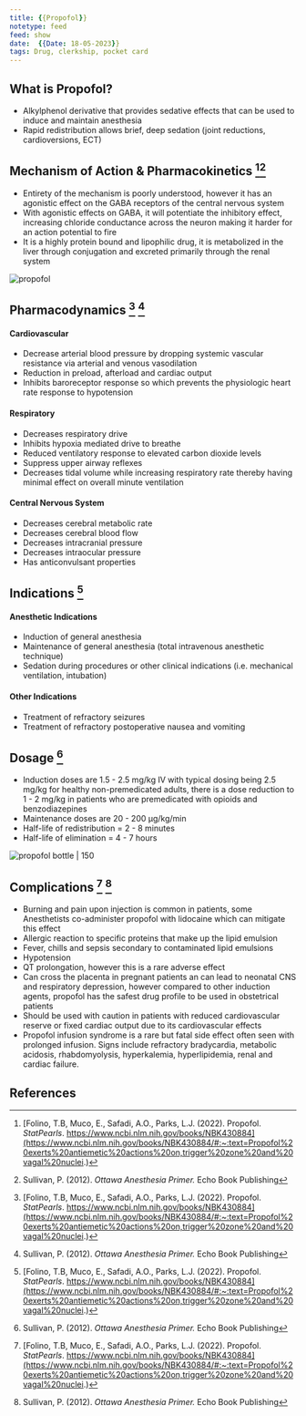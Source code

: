 ```yaml
---
title: {{Propofol}}
notetype: feed
feed: show
date:  {{Date: 18-05-2023}}
tags: Drug, clerkship, pocket card 
---
```


## What is Propofol?
- Alkylphenol derivative that provides sedative effects that can be used to induce and maintain anesthesia
- Rapid redistribution allows brief, deep sedation (joint reductions, cardioversions, ECT) 
## Mechanism of Action & Pharmacokinetics [^1][^2]
- Entirety of the mechanism is poorly understood, however it has an agonistic effect on the GABA receptors of the central nervous system 
- With agonistic effects on GABA, it will potentiate the inhibitory effect, increasing chloride conductance across the neuron making it harder for an action potential to fire 
- It is a highly protein bound and lipophilic drug, it is metabolized in the liver through conjugation and excreted primarily through the renal system

![propofol](https://cdn.the-scientist.com/assets/articleNo/65501/iImg/30813/1.png)

## Pharmacodynamics [^1] [^2] 
#### Cardiovascular 
- Decrease arterial blood pressure by dropping systemic vascular resistance via arterial and venous vasodilation
- Reduction in preload, afterload and cardiac output
- Inhibits baroreceptor response so which prevents the physiologic heart rate response to hypotension 

#### Respiratory
- Decreases respiratory drive
- Inhibits hypoxia mediated drive to breathe
- Reduced ventilatory response to elevated carbon dioxide levels 
- Suppress upper airway reflexes
- Decreases tidal volume while increasing respiratory rate thereby having minimal effect on overall minute ventilation 

#### Central Nervous System
- Decreases cerebral metabolic rate
- Decreases cerebral blood flow
- Decreases intracranial pressure
- Decreases intraocular pressure 
- Has anticonvulsant properties 

## Indications [^1]
#### Anesthetic Indications
- Induction of general anesthesia 
- Maintenance of general anesthesia (total intravenous anesthetic technique)
- Sedation during procedures or other clinical indications (i.e. mechanical ventilation, intubation)

#### Other Indications 
- Treatment of refractory seizures
- Treatment of refractory postoperative nausea and vomiting 

## Dosage [^2]
- Induction doses are 1.5 - 2.5 mg/kg IV with typical dosing being 2.5 mg/kg for healthy non-premedicated adults, there is a dose reduction to 1 - 2 mg/kg in patients who are premedicated with opioids and benzodiazepines  
- Maintenance doses are 20 - 200 µg/kg/min
- Half-life of redistribution = 2 - 8 minutes
- Half-life of elimination = 4 - 7 hours 

![propofol bottle | 150](https://www.fresenius-kabi.com/en-ca/images/3091-FK-Propofol_20ml.jpg)


## Complications [^1] [^2]
- Burning and pain upon injection is common in patients, some Anesthetists co-administer propofol with lidocaine which can mitigate this effect
- Allergic reaction to specific proteins that make up the lipid emulsion 
- Fever, chills and sepsis secondary to contaminated lipid emulsions 
- Hypotension 
- QT prolongation, however this is a rare adverse effect
- Can cross the placenta in pregnant patients an can lead to neonatal CNS and respiratory depression, however compared to other induction agents, propofol has the safest drug profile to be used in obstetrical patients 
- Should be used with caution in patients with reduced cardiovascular reserve or fixed cardiac output due to its cardiovascular effects 
- Propofol infusion syndrome is a rare but fatal side effect often seen with prolonged infusion. Signs include refractory bradycardia, metabolic acidosis, rhabdomyolysis, hyperkalemia, hyperlipidemia, renal and cardiac failure.

## References
[^1]: [Folino, T.B, Muco, E., Safadi, A.O., Parks, L.J. (2022). Propofol. *StatPearls*. https://www.ncbi.nlm.nih.gov/books/NBK430884](https://www.ncbi.nlm.nih.gov/books/NBK430884/#:~:text=Propofol%20exerts%20antiemetic%20actions%20on,trigger%20zone%20and%20vagal%20nuclei.)
[^2]:Sullivan, P. (2012). *Ottawa Anesthesia Primer.* Echo Book Publishing


